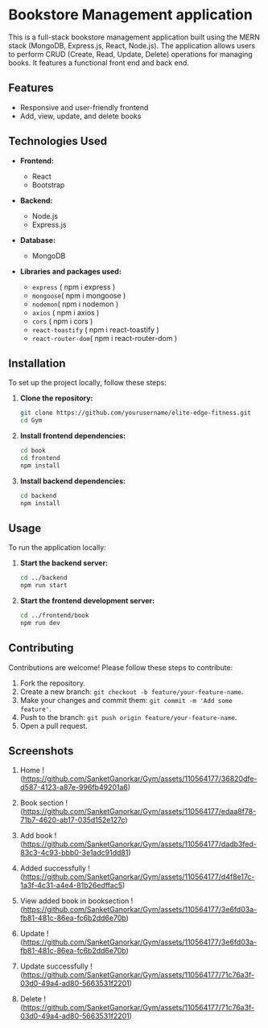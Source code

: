 # Bookstore Management application

This is a full-stack bookstore management application built using the MERN stack (MongoDB, Express.js, React, Node.js). The application allows users to perform CRUD (Create, Read, Update, Delete) operations for managing books. It features a functional front end and back end.

## Features

- Responsive and user-friendly frontend
- Add, view, update, and delete books

## Technologies Used

- **Frontend:**
  - React
  - Bootstrap

- **Backend:**
  - Node.js
  - Express.js

- **Database:**
  - MongoDB

- **Libraries and packages used:**
  - `express` ( npm i express )
  - `mongoose`( npm i mongoose )
  - `nodemon`( npm i nodemon )
  - `axios` ( npm i axios )
  - `cors` ( npm i cors )
  - `react-toastify` ( npm i react-toastify )
  - `react-router-dom`( npm i react-router-dom )


## Installation

To set up the project locally, follow these steps:

1. **Clone the repository:**
    ```bash
    git clone https://github.com/yourusername/elite-edge-fitness.git
    cd Gym
    ```

2. **Install frontend dependencies:**
    ```bash
    cd book
    cd frontend
    npm install
    ```

3. **Install backend dependencies:**
    ```bash
    cd backend
    npm install
    ```
## Usage

To run the application locally:

1. **Start the backend server:**
    ```bash
    cd ../backend
    npm run start
    ```

2. **Start the frontend development server:**
    ```bash
    cd ../frontend/book
    npm run dev
    ```

## Contributing

Contributions are welcome! Please follow these steps to contribute:

1. Fork the repository.
2. Create a new branch: `git checkout -b feature/your-feature-name`.
3. Make your changes and commit them: `git commit -m 'Add some feature'`.
4. Push to the branch: `git push origin feature/your-feature-name`.
5. Open a pull request.

## Screenshots 
1. Home 
!(https://github.com/SanketGanorkar/Gym/assets/110564177/36820dfe-d587-4123-a87e-996fb49201a6)

2. Book section
!(https://github.com/SanketGanorkar/Gym/assets/110564177/edaa8f78-71b7-4620-ab17-035d152e127c)

3. Add book
!(https://github.com/SanketGanorkar/Gym/assets/110564177/dadb3fed-83c3-4c93-bbb0-3e1adc91dd81)

4. Added successfully
!(https://github.com/SanketGanorkar/Gym/assets/110564177/d4f8e17c-1a3f-4c31-a4e4-81b26edffac5)

5. View added book in booksection
!(https://github.com/SanketGanorkar/Gym/assets/110564177/3e6fd03a-fb81-481c-86ea-fc6b2dd6e70b)

6. Update
!(https://github.com/SanketGanorkar/Gym/assets/110564177/3e6fd03a-fb81-481c-86ea-fc6b2dd6e70b)

7. Update successfully
!(https://github.com/SanketGanorkar/Gym/assets/110564177/71c76a3f-03d0-49a4-ad80-5663531f2201)

8. Delete
!(https://github.com/SanketGanorkar/Gym/assets/110564177/71c76a3f-03d0-49a4-ad80-5663531f2201)

   



